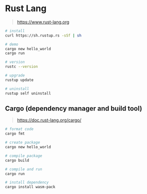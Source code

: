 # Rust Lang

> <https://www.rust-lang.org>

```bash
# install
curl https://sh.rustup.rs -sSf | sh

# demo
cargo new hello_world
cargo run

# version
rustc --version

# upgrade
rustup update

# uninstall
rustup self uninstall
```

## Cargo (dependency manager and build tool)

> <https://doc.rust-lang.org/cargo/>

```bash
# format code
cargo fmt

# create package
cargo new hello_world

# compile package
cargo build

# compile and run
cargo run

# install dependency
cargo install wasm-pack
```
